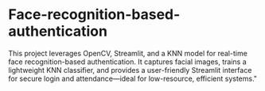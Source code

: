 # Face-recognition-based-authentication
This project leverages OpenCV, Streamlit, and a KNN model for real-time face recognition-based authentication. It captures facial images, trains a lightweight KNN classifier, and provides a user-friendly Streamlit interface for secure login and attendance—ideal for low-resource, efficient systems."
